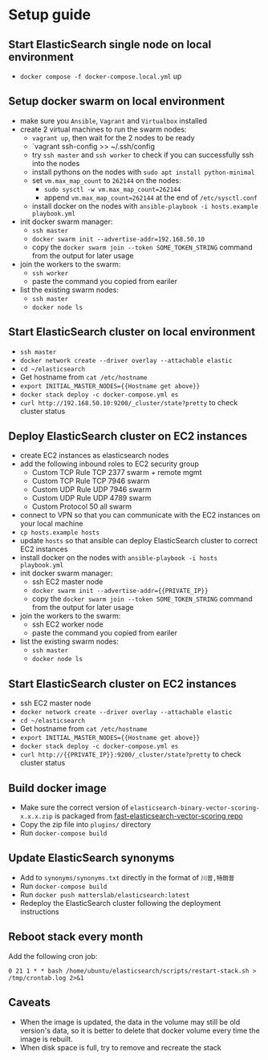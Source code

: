 # Setup guide

## Start ElasticSearch single node on local environment

- `docker compose -f docker-compose.local.yml` up

## Setup docker swarm on local environment

- make sure you `Ansible`, `Vagrant` and `Virtualbox` installed
- create 2 virtual machines to run the swarm nodes:
  - `vagrant up`, then wait for the 2 nodes to be ready
  - `vagrant ssh-config >> ~/.ssh/config
  - try `ssh master` and `ssh worker` to check if you can successfully ssh into the nodes
  - install pythons on the nodes with `sudo apt install python-minimal`
  - set `vm.max_map_count` to `262144` on the nodes:
    - `sudo sysctl -w vm.max_map_count=262144`
    - append `vm.max_map_count=262144` at the end of `/etc/sysctl.conf`
  - install docker on the nodes with `ansible-playbook -i hosts.example playbook.yml`
- init docker swarm manager:
  - `ssh master`
  - `docker swarm init --advertise-addr=192.168.50.10`
  - copy the `docker swarm join --token SOME_TOKEN_STRING` command from the output for later usage
- join the workers to the swarm:
  - `ssh worker`
  - paste the command you copied from eariler
- list the existing swarm nodes:
  - `ssh master`
  - `docker node ls`

## Start ElasticSearch cluster on local environment

- `ssh master`
- `docker network create --driver overlay --attachable elastic`
- `cd ~/elasticsearch`
- Get hostname from `cat /etc/hostname`
- `export INITIAL_MASTER_NODES={{Hostname get above}}`
- `docker stack deploy -c docker-compose.yml es`
- `curl http://192.168.50.10:9200/_cluster/state?pretty` to check cluster status

## Deploy ElasticSearch cluster on EC2 instances

- create EC2 instances as elasticsearch nodes
- add the following inbound roles to EC2 security group
  - Custom TCP Rule TCP 2377 swarm + remote mgmt
  - Custom TCP Rule TCP 7946 swarm
  - Custom UDP Rule UDP 7946 swarm
  - Custom UDP Rule UDP 4789 swarm
  - Custom Protocol 50 all swarm
- connect to VPN so that you can communicate with the EC2 instances on your local machine
- `cp hosts.example hosts`
- update `hosts` so that ansible can deploy ElasticSearch cluster to correct EC2 instances
- install docker on the nodes with `ansible-playbook -i hosts playbook.yml`
- init docker swarm manager:
  - ssh EC2 master node
  - `docker swarm init --advertise-addr={{PRIVATE_IP}}`
  - copy the `docker swarm join --token SOME_TOKEN_STRING` command from the output for later usage
- join the workers to the swarm:
  - ssh EC2 worker node
  - paste the command you copied from eariler
- list the existing swarm nodes:
  - `ssh master`
  - `docker node ls`

## Start ElasticSearch cluster on EC2 instances

- ssh EC2 master node
- `docker network create --driver overlay --attachable elastic`
- `cd ~/elasticsearch`
- Get hostname from `cat /etc/hostname`
- `export INITIAL_MASTER_NODES={{Hostname get above}}`
- `docker stack deploy -c docker-compose.yml es`
- `curl http://{{PRIVATE_IP}}:9200/_cluster/state?pretty` to check cluster status

## Build docker image

- Make sure the correct version of `elasticsearch-binary-vector-scoring-x.x.x.zip` is packaged from [fast-elasticsearch-vector-scoring repo](https://github.com/thematters/fast-elasticsearch-vector-scoring)
- Copy the zip file into `plugins/` directory
- Run `docker-compose build`

## Update ElasticSearch synonyms

- Add to `synonyms/synonyms.txt` directly in the format of `川普,特朗普`
- Run `docker-compose build`
- Run `docker push matterslab/elasticsearch:latest`
- Redeploy the ElasticSearch cluster following the deployment instructions

## Reboot stack every month

Add the following cron job:

`0 21 1 * * bash /home/ubuntu/elasticsearch/scripts/restart-stack.sh > /tmp/crontab.log 2>&1`

## Caveats

- When the image is updated, the data in the volume may still be old version's data, so it is better to delete that docker volume every time the image is rebuilt.
- When disk space is full, try to remove and recreate the stack
